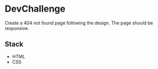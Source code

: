 # DevChallenge

Create a 404 not found page following the design. The page should be responsive.

## Stack

- HTML
- CSS
